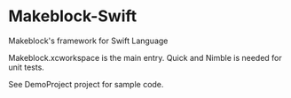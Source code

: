 # Makeblock-Swift
Makeblock's framework for Swift Language

Makeblock.xcworkspace is the main entry.
Quick and Nimble is needed for unit tests. 

See DemoProject project for sample code.
